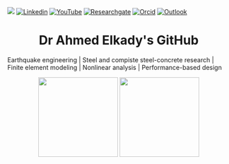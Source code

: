 ![](https://komarev.com/ghpvc/?username=amaelkady&style=flat)
[![Linkedin](https://img.shields.io/badge/Linkedin-blue?style=flat&logo=Linkedin&logoColor=white)](https://www.linkedin.com/in/ahmed-elkady-00220377/)
[![YouTube](https://img.shields.io/badge/YouTube-red?style=flat&logo=youtube&logoColor=white)](https://www.youtube.com/channel/UCym3FzHmwqn7r88xqB43lxw)
[![Researchgate](https://img.shields.io/badge/Researchgate-green?style=flat&labelColor=green&logo=researchgate&logoColor=white)](https://www.researchgate.net/profile/Ahmed-Elkady-20)
[![Orcid](https://img.shields.io/badge/Orcid-white?style=flat&labelColor=white&logo=orcid&logoColor=green)](https://orcid.org/0000-0002-1214-6379)
[![Outlook](https://img.shields.io/badge/Email-blue?style=flat&logo=Email&logoColor=black)](mailto:a.elkady@soton.ac.uk)

 <h1 style="text-align: center;">Dr Ahmed Elkady's GitHub</h1>

Earthquake engineering | Steel and compiste steel-concrete research | Finite element modeling | Nonlinear analysis | Performance-based design

<p style="text-align: center;>
<a href="https://github.com/amaelkady">
  <img height="180em" src = "https://github-readme-stats.vercel.app/api/top-langs/?username=amaelkady&theme=buefy&layout=compact&title_color=ffffff&bg_color=151515&text_color=FFFEFE">
 <img height="180em" src="https://github-readme-stats.vercel.app/api?username=amaelkady&&show_icons=true&title_color=ffffff&icon_color=ffdc40&text_color=ffffff&bg_color=151515">
</a>
</p>

<br>
